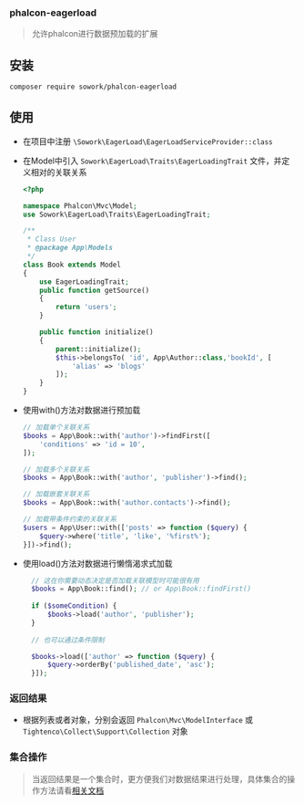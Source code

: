 

### phalcon-eagerload

> 允许phalcon进行数据预加载的扩展



## 安装

```bash
composer require sowork/phalcon-eagerload
```



## 使用
* 在项目中注册 `\Sowork\EagerLoad\EagerLoadServiceProvider::class`
* 在Model中引入 `Sowork\EagerLoad\Traits\EagerLoadingTrait` 文件，并定义相对的关联关系

  ```php
  <?php
  
  namespace Phalcon\Mvc\Model;
  use Sowork\EagerLoad\Traits\EagerLoadingTrait;
  
  /**
   * Class User
   * @package App\Models
   */
  class Book extends Model
  {
      use EagerLoadingTrait;
      public function getSource()
      {
          return 'users';
      }
  
      public function initialize()
      {
          parent::initialize();
          $this->belongsTo( 'id', App\Author::class,'bookId', [
              'alias' => 'blogs'
          ]);
      }
  }
  ```

  

* 使用with()方法对数据进行预加载

  ```php
  // 加载单个关联关系
  $books = App\Book::with('author')->findFirst([
      'conditions' => 'id = 10',
  ]);
  
  // 加载多个关联关系
  $books = App\Book::with('author', 'publisher')->find();
  
  // 加载嵌套关联关系
  $books = App\Book::with('author.contacts')->find();
  
  // 加载带条件约束的关联关系
  $users = App\User::with(['posts' => function ($query) {
      $query->where('title', 'like', '%first%');
  }])->find();
  ```



* 使用load()方法对数据进行懒惰渴求式加载
  ```php
    // 这在你需要动态决定是否加载关联模型时可能很有用
    $books = App\Book::find(); // or App\Book::findFirst()
    
    if ($someCondition) {
        $books->load('author', 'publisher');
    }
    
    // 也可以通过条件限制
  
    $books->load(['author' => function ($query) {
        $query->orderBy('published_date', 'asc');
    }]);

  ```


### 返回结果

* 根据列表或者对象，分别会返回 `Phalcon\Mvc\ModelInterface` 或 `Tightenco\Collect\Support\Collection` 对象

  

### 集合操作

> 当返回结果是一个集合时，更方便我们对数据结果进行处理，具体集合的操作方法请看[相关文档](https://xueyuanjun.com/post/19507.html)